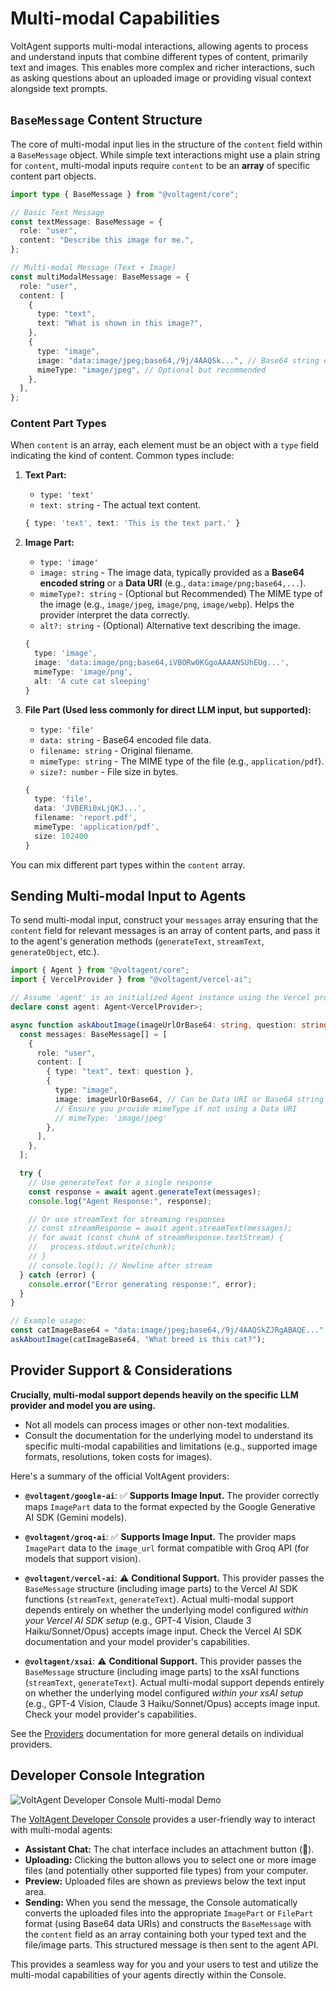 # Multi-modal Capabilities

VoltAgent supports multi-modal interactions, allowing agents to process and understand inputs that combine different types of content, primarily text and images. This enables more complex and richer interactions, such as asking questions about an uploaded image or providing visual context alongside text prompts.

## `BaseMessage` Content Structure

The core of multi-modal input lies in the structure of the `content` field within a `BaseMessage` object. While simple text interactions might use a plain string for `content`, multi-modal inputs require `content` to be an **array** of specific content part objects.

```typescript
import type { BaseMessage } from "@voltagent/core";

// Basic Text Message
const textMessage: BaseMessage = {
  role: "user",
  content: "Describe this image for me.",
};

// Multi-modal Message (Text + Image)
const multiModalMessage: BaseMessage = {
  role: "user",
  content: [
    {
      type: "text",
      text: "What is shown in this image?",
    },
    {
      type: "image",
      image: "data:image/jpeg;base64,/9j/4AAQSk...", // Base64 string or Data URI
      mimeType: "image/jpeg", // Optional but recommended
    },
  ],
};
```

### Content Part Types

When `content` is an array, each element must be an object with a `type` field indicating the kind of content. Common types include:

1.  **Text Part:**

    - `type: 'text'`
    - `text: string` - The actual text content.

    ```typescript
    { type: 'text', text: 'This is the text part.' }
    ```

2.  **Image Part:**

    - `type: 'image'`
    - `image: string` - The image data, typically provided as a **Base64 encoded string** or a **Data URI** (e.g., `data:image/png;base64,...`).
    - `mimeType?: string` - (Optional but Recommended) The MIME type of the image (e.g., `image/jpeg`, `image/png`, `image/webp`). Helps the provider interpret the data correctly.
    - `alt?: string` - (Optional) Alternative text describing the image.

    ```typescript
    {
      type: 'image',
      image: 'data:image/png;base64,iVBORw0KGgoAAAANSUhEUg...',
      mimeType: 'image/png',
      alt: 'A cute cat sleeping'
    }
    ```

3.  **File Part (Used less commonly for direct LLM input, but supported):**

    - `type: 'file'`
    - `data: string` - Base64 encoded file data.
    - `filename: string` - Original filename.
    - `mimeType: string` - The MIME type of the file (e.g., `application/pdf`).
    - `size?: number` - File size in bytes.

    ```typescript
    {
      type: 'file',
      data: 'JVBERi0xLjQKJ...',
      filename: 'report.pdf',
      mimeType: 'application/pdf',
      size: 102400
    }
    ```

You can mix different part types within the `content` array.

## Sending Multi-modal Input to Agents

To send multi-modal input, construct your `messages` array ensuring that the `content` field for relevant messages is an array of content parts, and pass it to the agent's generation methods (`generateText`, `streamText`, `generateObject`, etc.).

```typescript
import { Agent } from "@voltagent/core";
import { VercelProvider } from "@voltagent/vercel-ai";

// Assume 'agent' is an initialized Agent instance using the Vercel provider
declare const agent: Agent<VercelProvider>;

async function askAboutImage(imageUrlOrBase64: string, question: string) {
  const messages: BaseMessage[] = [
    {
      role: "user",
      content: [
        { type: "text", text: question },
        {
          type: "image",
          image: imageUrlOrBase64, // Can be Data URI or Base64 string
          // Ensure you provide mimeType if not using a Data URI
          // mimeType: 'image/jpeg'
        },
      ],
    },
  ];

  try {
    // Use generateText for a single response
    const response = await agent.generateText(messages);
    console.log("Agent Response:", response);

    // Or use streamText for streaming responses
    // const streamResponse = await agent.streamText(messages);
    // for await (const chunk of streamResponse.textStream) {
    //   process.stdout.write(chunk);
    // }
    // console.log(); // Newline after stream
  } catch (error) {
    console.error("Error generating response:", error);
  }
}

// Example usage:
const catImageBase64 = "data:image/jpeg;base64,/9j/4AAQSkZJRgABAQE...";
askAboutImage(catImageBase64, "What breed is this cat?");
```

## Provider Support & Considerations

**Crucially, multi-modal support depends heavily on the specific LLM provider and model you are using.**

- Not all models can process images or other non-text modalities.
- Consult the documentation for the underlying model to understand its specific multi-modal capabilities and limitations (e.g., supported image formats, resolutions, token costs for images).

Here's a summary of the official VoltAgent providers:

- **`@voltagent/google-ai`**: ✅ **Supports Image Input.** The provider correctly maps `ImagePart` data to the format expected by the Google Generative AI SDK (Gemini models).

- **`@voltagent/groq-ai`**: ✅ **Supports Image Input.** The provider maps `ImagePart` data to the `image_url` format compatible with Groq API (for models that support vision).

- **`@voltagent/vercel-ai`**: ⚠️ **Conditional Support.** This provider passes the `BaseMessage` structure (including image parts) to the Vercel AI SDK functions (`streamText`, `generateText`). Actual multi-modal support depends entirely on whether the underlying model configured _within your Vercel AI SDK setup_ (e.g., GPT-4 Vision, Claude 3 Haiku/Sonnet/Opus) accepts image input. Check the Vercel AI SDK documentation and your model provider's capabilities.

- **`@voltagent/xsai`**: ⚠️ **Conditional Support.** This provider passes the `BaseMessage` structure (including image parts) to the xsAI functions (`streamText`, `generateText`). Actual multi-modal support depends entirely on whether the underlying model configured _within your xsAI setup_ (e.g., GPT-4 Vision, Claude 3 Haiku/Sonnet/Opus) accepts image input. Check your model provider's capabilities.

See the [Providers](../providers/overview.md) documentation for more general details on individual providers.

## Developer Console Integration

![VoltAgent Developer Console Multi-modal Demo](https://cdn.voltagent.dev/docs/multi-modal-demo.gif)

The [VoltAgent Developer Console](https://console.voltagent.dev/) provides a user-friendly way to interact with multi-modal agents:

- **Assistant Chat:** The chat interface includes an attachment button (📎).
- **Uploading:** Clicking the button allows you to select one or more image files (and potentially other supported file types) from your computer.
- **Preview:** Uploaded files are shown as previews below the text input area.
- **Sending:** When you send the message, the Console automatically converts the uploaded files into the appropriate `ImagePart` or `FilePart` format (using Base64 data URIs) and constructs the `BaseMessage` with the `content` field as an array containing both your typed text and the file/image parts. This structured message is then sent to the agent API.

This provides a seamless way for you and your users to test and utilize the multi-modal capabilities of your agents directly within the Console.
